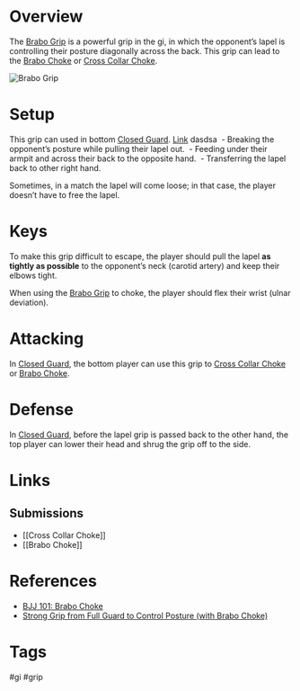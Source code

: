 # Overview
The <u>Brabo Grip</u> is a powerful grip in the gi, in which the opponent’s lapel is controlling their posture diagonally across the back. This grip can lead to the [Brabo Choke](obsidian://open?vault=BJJ%20Notes&file=Submissions%2FBrabo%20Choke) or [Cross Collar Choke](obsidian://open?vault=BJJ%20Notes&file=Submissions%2FCross%20Collar%20Choke).

![Brabo Grip](https://evolve-mma.com/wp-content/uploads/2022/03/barbo-choke-bjj-.jpg)
# Setup
This grip can used in bottom [Closed Guard](obsidian://open?vault=BJJ%20Notes&file=Guards%2FClosed%20Guard). [Link](https://www.youtube.com/watch?v=DXE-FfK1j0E&t=45s) dasdsa
 - Breaking the opponent’s posture while pulling their lapel out.
 - Feeding under their armpit and across their back to the opposite hand.
 - Transferring the lapel back to other right hand.

Sometimes, in a match the lapel will come loose; in that case, the player doesn’t have to free the lapel.
# Keys
To make this grip difficult to escape, the player should pull the lapel **as tightly as possible** to the opponent’s neck (carotid artery) and keep their elbows tight. 

When using the <u>Brabo Grip</u> to choke, the player should flex their wrist (ulnar deviation).
# Attacking
In [Closed Guard](obsidian://open?vault=BJJ%20Notes&file=Guards%2FClosed%20Guard), the bottom player can use this grip to [Cross Collar Choke](obsidian://open?vault=BJJ%20Notes&file=Submissions%2FCross%20Collar%20Choke) or [Brabo Choke](obsidian://open?vault=BJJ%20Notes&file=Submissions%2FBrabo%20Choke).
# Defense
In [Closed Guard](obsidian://open?vault=BJJ%20Notes&file=Guards%2FClosed%20Guard), before the lapel grip is passed back to the other hand, the top player can lower their head and shrug the grip off to the side. 
# Links
## Submissions
- [[Cross Collar Choke]]
- [[Brabo Choke]]
# References
- [BJJ 101: Brabo Choke](https://evolve-mma.com/blog/bjj-101-brabo-choke/)
- [Strong Grip from Full Guard to Control Posture (with Brabo Choke)](https://www.chewjitsu.net/2018/10/strong-grip-from-full-guard-to-control-posture-with-brabo-choke/ "Permanent Link: Strong Grip from Full Guard to Control Posture (with Brabo Choke)")
# Tags
#gi #grip 